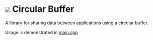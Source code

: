 <h1><img src="https://i.imgur.com/koDw5Bd.png"> Circular Buffer</h1>
A library for sharing data between applications using a circular buffer.

Usage is demonstrated in [main.cpp](../master/SharedMemory/main.cpp)
